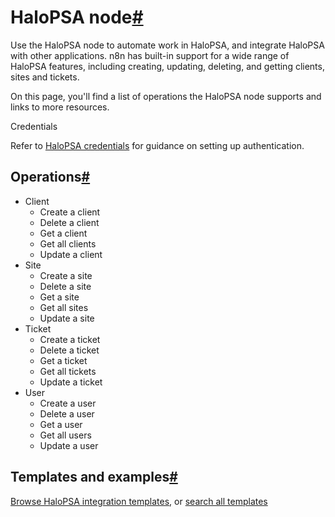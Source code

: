 [](https://github.com/n8n-io/n8n-docs/edit/main/docs/integrations/builtin/app-nodes/n8n-nodes-base.halopsa.md "Edit this page")

# HaloPSA node[#](#halopsa-node "Permanent link")

Use the HaloPSA node to automate work in HaloPSA, and integrate HaloPSA with other applications. n8n has built-in support for a wide range of HaloPSA features, including creating, updating, deleting, and getting clients, sites and tickets.

On this page, you'll find a list of operations the HaloPSA node supports and links to more resources.

Credentials

Refer to [HaloPSA credentials](../../credentials/halopsa/) for guidance on setting up authentication.

## Operations[#](#operations "Permanent link")

*   Client
    *   Create a client
    *   Delete a client
    *   Get a client
    *   Get all clients
    *   Update a client
*   Site
    *   Create a site
    *   Delete a site
    *   Get a site
    *   Get all sites
    *   Update a site
*   Ticket
    *   Create a ticket
    *   Delete a ticket
    *   Get a ticket
    *   Get all tickets
    *   Update a ticket
*   User
    *   Create a user
    *   Delete a user
    *   Get a user
    *   Get all users
    *   Update a user

## Templates and examples[#](#templates-and-examples "Permanent link")

[Browse HaloPSA integration templates](https://n8n.io/integrations/halopsa/), or [search all templates](https://n8n.io/workflows/)